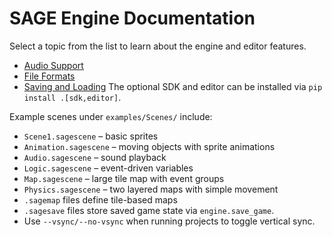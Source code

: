 # SAGE Engine Documentation

Select a topic from the list to learn about the engine and editor features.
* [Audio Support](audio.md)
* [File Formats](formats.md)
* [Saving and Loading](save_load.md)
The optional SDK and editor can be installed via `pip install .[sdk,editor]`.

Example scenes under `examples/Scenes/` include:
- `Scene1.sagescene` – basic sprites
- `Animation.sagescene` – moving objects with sprite animations
- `Audio.sagescene` – sound playback
- `Logic.sagescene` – event-driven variables
- `Map.sagescene` – large tile map with event groups
- `Physics.sagescene` – two layered maps with simple movement
- `.sagemap` files define tile-based maps
- `.sagesave` files store saved game state via `engine.save_game`.
- Use `--vsync/--no-vsync` when running projects to toggle vertical sync.
